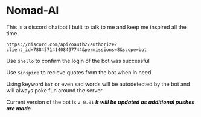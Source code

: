 # Nomad-AI
This is a discord chatbot I built to talk to me and keep me inspired all the time.

```https://discord.com/api/oauth2/authorize?client_id=788457141408497744&permissions=8&scope=bot```

Use ```$hello``` to confirm the login of the bot was successful

Use ```$inspire``` tp recieve quotes from the bot when in need

Using keyword ```bot``` or even sad words will be autodetected by the bot and will always poke fun around the server

Current version of the bot is ```v 0.01``` ***It will be updated as additional pushes are made***
